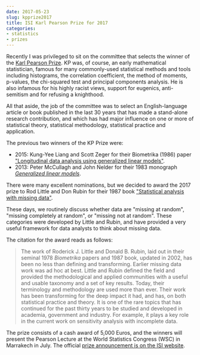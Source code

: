 ```yaml
---
date: 2017-05-23
slug: kpprize2017 
title: ISI Karl Pearson Prize for 2017
categories:
- statistics
- prizes
---
```


Recently I was privileged to sit on the committee that selects the winner of the [Karl Pearson Prize](https://www.isi-web.org/index.php/activities/awards/isi-awards/pearson-award). KP was, of course, an early mathematical statistician, famous for many commonly-used statistical methods and tools including histograms, the correlation coefficient, the method of moments, p-values, the chi-squared test and principal components analysis. He is also infamous for his highly racist views, support for eugenics, anti-semitism and for refusing a knighthood. 

All that aside, the job of the committee was to select an English-language article or book published in the last 30 years that has made a stand-alone research contribution, and which has had major influence on one or more of statistical theory, statistical methodology, statistical practice and application.

The previous two winners of the KP Prize were:

 * 2015: Kung-Yee Liang and Scott Zeger for their Biometrika (1986) paper ["Longitudinal data analysis using generalized linear models"](https://www.jstor.org/stable/2336267).
 * 2013: Peter McCullagh and John Nelder for their 1983 monograph [*Generalized linear models*](http://amzn.com/0412317605/?tag=otexts-20).

There were many excellent nominations, but we decided to award the 2017 prize to Rod Little and Don Rubin for their 1987 book ["Statistical analysis with missing data"](http://amzn.com/0471183865/?tag=otexts-20). 

These days, we routinely discuss whether data are "missing at random", "missing completely at random", or "missing not at random". These categories were developed by Little and Rubin, and have provided a very useful framework for data analysts to think about missing data.

The citation for the award reads as follows:

> The work of Roderick J. Little and Donald B. Rubin, laid out in their seminal 1978 *Biometrika* papers and 1987 book, updated in 2002, has been no less than defining and transforming. Earlier missing data work was ad hoc at best. Little and Rubin defined the field and provided the methodological and applied communities with a useful and usable taxonomy and a set of key results. Today, their terminology and methodology are used more than ever. Their work has been transforming for the deep impact it had, and has, on both statistical practice and theory. It is one of the rare topics that has continued for the past thirty years to be studied and developed in academia, government and industry. For example, it plays a key role in the current work on sensitivity analysis with incomplete data.

The prize consists of a cash award of 5,000 Euros, and the winners will present the Pearson Lecture at the World Statistics Congress (WSC) in Marrakech in July. The official [prize announcement is on the ISI website](https://www.isi-web.org/images/news/2017-05KPPrize.pdf).